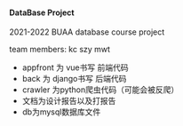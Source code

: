#### DataBase Project

2021-2022 BUAA database course project

team members: kc szy mwt

* appfront 为 vue书写 前端代码
* back 为  django书写 后端代码
* crawler 为python爬虫代码（可能会被反爬）
* 文档为设计报告以及打报告
* db为mysql数据库文件